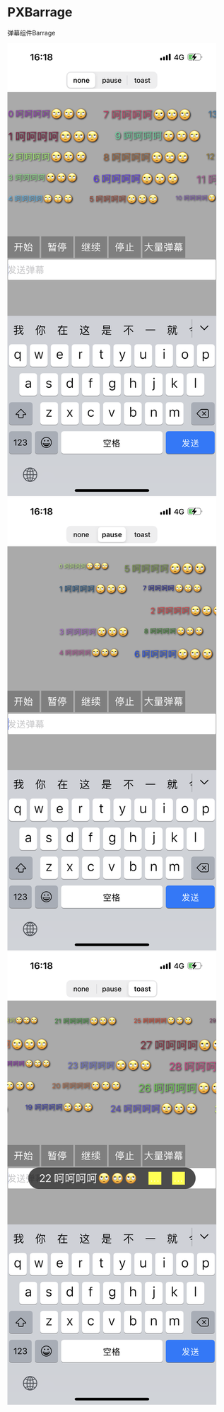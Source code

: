 # PXBarrage
 弹幕组件Barrage


![example](https://github.com/izwz/PXBarrage/blob/main/screenshot/IMG_3675.PNG)
![example](https://github.com/izwz/PXBarrage/blob/main/screenshot/IMG_3676.PNG)
![example](https://github.com/izwz/PXBarrage/blob/main/screenshot/IMG_3678.PNG)
